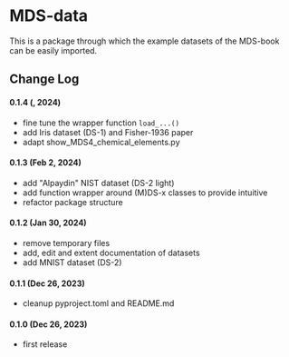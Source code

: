 # MDS-data

This is a package through which the example datasets of the MDS-book can be easily imported.



## Change Log

#### 0.1.4 (, 2024)
- fine tune the wrapper function `load_...()`
- add Iris dataset (DS-1) and Fisher-1936 paper
- adapt show_MDS4_chemical_elements.py 

#### 0.1.3 (Feb 2, 2024)
- add "Alpaydin" NIST dataset (DS-2 light)
- add function wrapper around (M)DS-x classes to provide intuitive 
- refactor package structure

#### 0.1.2 (Jan 30, 2024)
- remove temporary files
- add, edit and extent documentation of datasets
- add MNIST dataset (DS-2)

#### 0.1.1 (Dec 26, 2023)
- cleanup pyproject.toml and README.md

#### 0.1.0 (Dec 26, 2023)
- first release
